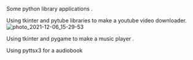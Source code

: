 Some python library applications .
 
 Using tkinter and pytube libraries to make a youtube video downloader.
 ![photo_2021-12-06_15-29-53](https://user-images.githubusercontent.com/90750049/144826308-a683ed22-579a-4aef-9223-5dc043849035.jpg)
 
 
 Using tkinter and pygame to make a music player .
 
 Using pyttsx3 for a audiobook

